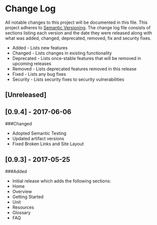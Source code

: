 # Change Log
All notable changes to this project will be documented in this file. This project
adheres to [Semantic Versioning](http://semver.org/). The change log file consists
of sections listing each version and the date they were released along with what
was added, changed, deprecated, removed, fix and security fixes.

- Added - Lists new features
- Changed - Lists changes in existing functionality
- Deprecated -  Lists once-stable features that will be removed in upcoming releases
- Removed - Lists deprecated features removed in this release
- Fixed - Lists any bug fixes
- Security - Lists security fixes to security vulnerabilities

## [Unreleased]

## [0.9.4] - 2017-06-06
###Changed
- Adopted Semantic Testing
- Updated artifact versions
- Fixed Broken Links and Site Layout

## [0.9.3] - 2017-05-25

###Added
 - Initial release which adds the following sections:
  - Home
  - Overview
  - Getting Started
  - Unit
  - Resources
  - Glossary
  - FAQ
